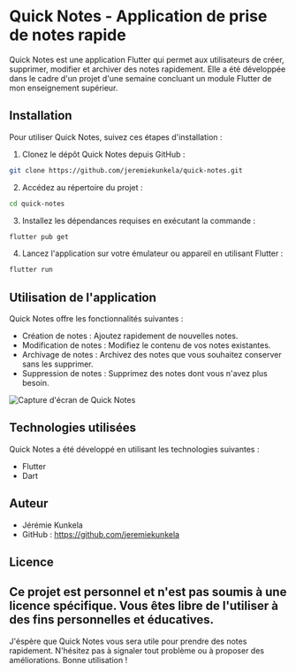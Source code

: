 # Quick Notes - Application de prise de notes rapide

Quick Notes est une application Flutter qui permet aux utilisateurs de créer, supprimer, modifier et archiver des notes rapidement. Elle a été développée dans le cadre d'un projet d'une semaine concluant un module Flutter de mon enseignement supérieur.

## Installation

Pour utiliser Quick Notes, suivez ces étapes d'installation :

1. Clonez le dépôt Quick Notes depuis GitHub :
```bash
git clone https://github.com/jeremiekunkela/quick-notes.git
```

2. Accédez au répertoire du projet :
```bash
cd quick-notes
```


3. Installez les dépendances requises en exécutant la commande :
```bash
flutter pub get
```


4. Lancez l'application sur votre émulateur ou appareil en utilisant Flutter :
```bash
flutter run
```



## Utilisation de l'application

Quick Notes offre les fonctionnalités suivantes :

- Création de notes : Ajoutez rapidement de nouvelles notes.
- Modification de notes : Modifiez le contenu de vos notes existantes.
- Archivage de notes : Archivez des notes que vous souhaitez conserver sans les supprimer.
- Suppression de notes : Supprimez des notes dont vous n'avez plus besoin.

![Capture d'écran de Quick Notes](screenshot.png)


## Technologies utilisées

Quick Notes a été développé en utilisant les technologies suivantes :

- Flutter
- Dart

## Auteur

- Jérémie Kunkela
- GitHub : https://github.com/jeremiekunkela

## Licence

Ce projet est personnel et n'est pas soumis à une licence spécifique. Vous êtes libre de l'utiliser à des fins personnelles et éducatives.
---

J'éspère que Quick Notes vous sera utile pour prendre des notes rapidement. N'hésitez pas à signaler tout problème ou à proposer des améliorations. Bonne utilisation !



